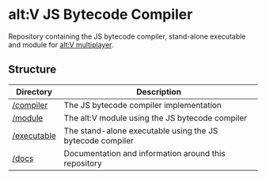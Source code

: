 # alt:V JS Bytecode Compiler

Repository containing the JS bytecode compiler, stand-alone executable and module for [alt:V multiplayer](https://altv.mp/).

## Structure

| Directory                    | Description                                                |
| ---------------------------- | ---------------------------------------------------------- |
| [/compiler](/compiler)       | The JS bytecode compiler implementation                    |
| [/module](/module)           | The alt:V module using the JS bytecode compiler            |
| [/executable](/executable)   | The stand-alone executable using the JS bytecode compiler  |
| [/docs](/docs)               | Documentation and information around this repository       |
